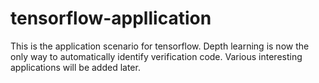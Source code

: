 # tensorflow-appllication
This is the application scenario for tensorflow. 
Depth learning is now the only way to automatically identify verification code.
Various interesting applications will be added later.
